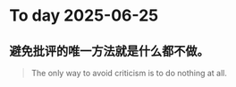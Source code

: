 
# To day 2025-06-25


## 避免批评的唯一方法就是什么都不做。
> The only way to avoid criticism is to do nothing at all.

    